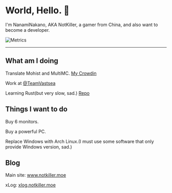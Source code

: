 # World, Hello. 👋

I'm NanamiNakano, AKA NotKiller, a gamer from China, and also want to become a developer.



![Metrics](https://metrics.lecoq.io/NanamiNakano?template=classic&base=header%2C%20activity%2C%20community%2C%20repositories%2C%20metadata&base.indepth=false&base.hireable=false&base.skip=false&config.timezone=Asia%2FShanghai)

------

## What am I doing

Translate Mohist and MultiMC. [My Crowdin](https://crowdin.com/profile/nanaminakano)

Work at [@TeamVastsea](https://github.com/TeamVastsea)

Learning Rust(but very slow, sad.) [Repo](https://github.com/NanamiNakano/learn_rust)

## Things I want to do

Buy 6 monitors.

Buy a powerful PC.

Replace Windows with Arch Linux.(I must use some software that only provide Windows version, sad.)

## Blog

Main site: www.notkiller.moe

xLog: [xlog.notkiller.moe](https://xlog.notkiller.moe)
